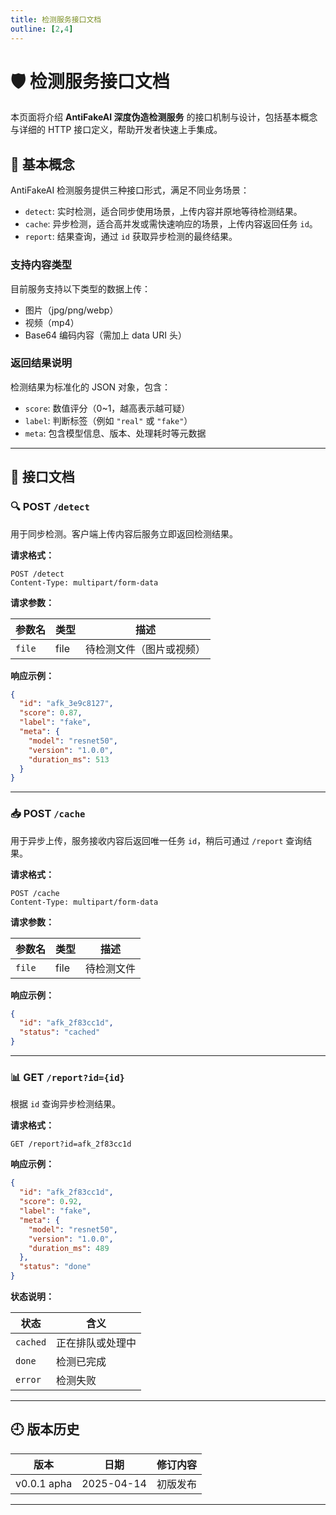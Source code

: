 ```yaml
---
title: 检测服务接口文档
outline: [2,4]
---
```


# 🛡️ 检测服务接口文档

本页面将介绍 **AntiFakeAI 深度伪造检测服务** 的接口机制与设计，包括基本概念与详细的 HTTP 接口定义，帮助开发者快速上手集成。


## 📘 基本概念

AntiFakeAI 检测服务提供三种接口形式，满足不同业务场景：

- `detect`: 实时检测，适合同步使用场景，上传内容并原地等待检测结果。
- `cache`: 异步检测，适合高并发或需快速响应的场景，上传内容返回任务 `id`。
- `report`: 结果查询，通过 `id` 获取异步检测的最终结果。

### 支持内容类型

目前服务支持以下类型的数据上传：

- 图片（jpg/png/webp）
- 视频（mp4）
- Base64 编码内容（需加上 data URI 头）

### 返回结果说明

检测结果为标准化的 JSON 对象，包含：

- `score`: 数值评分（0~1，越高表示越可疑）
- `label`: 判断标签（例如 `"real"` 或 `"fake"`）
- `meta`: 包含模型信息、版本、处理耗时等元数据

---

## 🧩 接口文档

### 🔍 POST `/detect`

用于同步检测。客户端上传内容后服务立即返回检测结果。

**请求格式：**

```http
POST /detect
Content-Type: multipart/form-data
```

**请求参数：**

| 参数名 | 类型 | 描述 |
|--------|------|------|
| `file` | file | 待检测文件（图片或视频） |

**响应示例：**

```json
{
  "id": "afk_3e9c8127",
  "score": 0.87,
  "label": "fake",
  "meta": {
    "model": "resnet50",
    "version": "1.0.0",
    "duration_ms": 513
  }
}
```

---

### 📥 POST `/cache`

用于异步上传，服务接收内容后返回唯一任务 `id`，稍后可通过 `/report` 查询结果。

**请求格式：**

```http
POST /cache
Content-Type: multipart/form-data
```

**请求参数：**

| 参数名 | 类型 | 描述 |
|--------|------|------|
| `file` | file | 待检测文件 |

**响应示例：**

```json
{
  "id": "afk_2f83cc1d",
  "status": "cached"
}
```

---

### 📊 GET `/report?id={id}`

根据 `id` 查询异步检测结果。

**请求格式：**

```http
GET /report?id=afk_2f83cc1d
```

**响应示例：**

```json
{
  "id": "afk_2f83cc1d",
  "score": 0.92,
  "label": "fake",
  "meta": {
    "model": "resnet50",
    "version": "1.0.0",
    "duration_ms": 489
  },
  "status": "done"
}
```

**状态说明：**

| 状态     | 含义             |
|----------|------------------|
| `cached` | 正在排队或处理中 |
| `done`   | 检测已完成       |
| `error`  | 检测失败         |

---

## 🕘 版本历史

|   版本    |    日期    | 修订内容 |
|:---------:|:----------:|:--------:|
| v0.0.1 apha | 2025-04-14 |  初版发布 |

---

